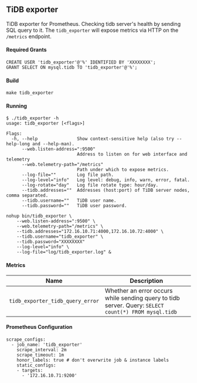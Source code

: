 TiDB exporter
------

TiDB exporter for Prometheus. Checking tidb server's health by sending SQL query to it. The `tidb_exporter` will expose metrics via HTTP on the `/metrics` endpoint. 

#### Required Grants

```
CREATE USER 'tidb_exporter'@'%' IDENTIFIED BY 'XXXXXXXX';
GRANT SELECT ON mysql.tidb TO 'tidb_exporter'@'%';
```

#### Build

```
make tidb_exporter
```

#### Running

```
$ ./tidb_exporter -h
usage: tidb_exporter [<flags>]

Flags:
  -h, --help               Show context-sensitive help (also try --help-long and --help-man).
      --web.listen-address=":9500"
                           Address to listen on for web interface and telemetry
      --web.telemetry-path="/metrics"
                           Path under which to expose metrics.
      --log-file=""        Log file path.
      --log-level="info"   Log level: debug, info, warn, error, fatal.
      --log-rotate="day"   Log file rotate type: hour/day.
      --tidb.addresses=""  Addresses (host:port) of TiDB server nodes, comma separated.
      --tidb.username=""   TiDB user name.
      --tidb.password=""   TiDB user password.
```

```
nohup bin/tidb_exporter \
    --web.listen-address=":9500" \
    --web.telemetry-path="/metrics" \
    --tidb.addresses="172.16.10.71:4000,172.16.10.72:4000" \
    --tidb.username="tidb_exporter" \
    --tidb.password="XXXXXXXX"
    --log-level="info" \
    --log-file="log/tidb_exporter.log" &
```

#### Metrics

| Name | Description |
| ---- | ----------- |
| `tidb_exporter_tidb_query_error` | Whether an error occurs while sending query to tidb server. Query: `SELECT count(*) FROM mysql.tidb` |

#### Prometheus Configuration

```
scrape_configs:
  - job_name: 'tidb_exporter'
    scrape_interval: 2m
    scrape_timeout: 1m
    honor_labels: true # don't overwrite job & instance labels
    static_configs:
    - targets:
      - '172.16.10.71:9200'
```
